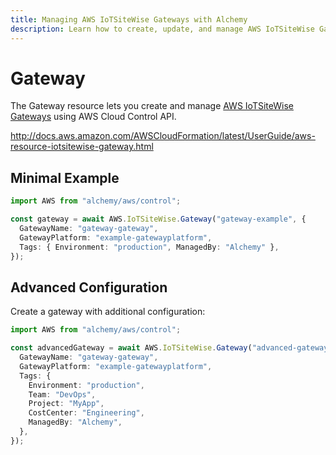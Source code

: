 ```yaml
---
title: Managing AWS IoTSiteWise Gateways with Alchemy
description: Learn how to create, update, and manage AWS IoTSiteWise Gateways using Alchemy Cloud Control.
---
```


# Gateway

The Gateway resource lets you create and manage [AWS IoTSiteWise Gateways](https://docs.aws.amazon.com/iotsitewise/latest/userguide/) using AWS Cloud Control API.

http://docs.aws.amazon.com/AWSCloudFormation/latest/UserGuide/aws-resource-iotsitewise-gateway.html

## Minimal Example

```ts
import AWS from "alchemy/aws/control";

const gateway = await AWS.IoTSiteWise.Gateway("gateway-example", {
  GatewayName: "gateway-gateway",
  GatewayPlatform: "example-gatewayplatform",
  Tags: { Environment: "production", ManagedBy: "Alchemy" },
});
```

## Advanced Configuration

Create a gateway with additional configuration:

```ts
import AWS from "alchemy/aws/control";

const advancedGateway = await AWS.IoTSiteWise.Gateway("advanced-gateway", {
  GatewayName: "gateway-gateway",
  GatewayPlatform: "example-gatewayplatform",
  Tags: {
    Environment: "production",
    Team: "DevOps",
    Project: "MyApp",
    CostCenter: "Engineering",
    ManagedBy: "Alchemy",
  },
});
```

